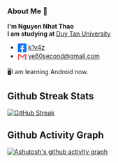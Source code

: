 ### About Me  👋
<b>I'm Nguyen Nhat Thao</b><br>
<b>I am studying at </b>[Duy Tan University](https://duytan.edu.vn/) <br>

- <img align="center" src="./icon/facebook.png/" title = "Facebook" alt="" height="20" /> [k1v4z](https://www.facebook.com/k1v4z) 
- <img align="center" src="./icon/mail.webp/" title = "Email" alt="" height="20" /> ye60second@gmail.com

🖥️I am learning Android now.
<br>
## Github Streak Stats
[![GitHub Streak](https://streak-stats.demolab.com/?user=k1v4z&theme=react)](https://git.io/streak-stats)
## Github Activity Graph
[![Ashutosh's github activity graph](https://github-readme-activity-graph.vercel.app/graph?username=k1v4z&theme=react-dark)](https://github.com/ashutosh00710/github-readme-activity-graph)
